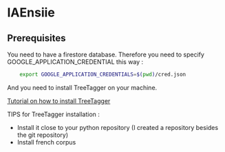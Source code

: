 # IAEnsiie

## Prerequisites

You need to have a firestore database. Therefore you need to specify GOOGLE_APPLICATION_CREDENTIAL this way :

```bash
    export GOOGLE_APPLICATION_CREDENTIALS=$(pwd)/cred.json
```

And you need to install TreeTagger on your machine.

[Tutorial on how to install TreeTagger](https://www.cis.uni-muenchen.de/~schmid/tools/TreeTagger/)

TIPS for TreeTagger installation :
 - Install it close to your python repository (I created a repository besides the git repository)
 - Install french corpus